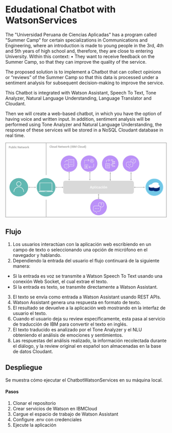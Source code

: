 # Edudational Chatbot with WatsonServices
The "Universidad Peruana de Ciencias Aplicadas" has a program called "Summer Camp" for certain specializations in Communications and Engineering, where an introduction is made to young people in the 3rd, 4th and 5th years of high school and, therefore, they are close to entering University. Within this context:
• They want to receive feedback on the Summer Camp, so that they can improve the quality of the service.

The proposed solution is to implement a Chatbot that can collect opinions or “reviews” of the Summer Camp so that this data is processed under a sentiment analysis for subsequent decision-making to improve the service.

This Chatbot is integrated with Watson Assistant, Speech To Text, Tone Analyzer, Natural Language Understanding, Language Translator and Cloudant.

Then we will create a web-based chatbot, in which you have the option of having voice and written input. In addition, sentiment analysis will be performed using Tone Analyzer and Natural Language Understanding, the response of these services will be stored in a NoSQL Cloudant database in real time.

![Arquitectura](/doc/images/arquitectura.jpg)

## Flujo
1.  Los usuarios interactúan con la aplicación web escribiendo en un campo de texto o seleccionando una opción de micrófono en el navegador y hablando. 
2.	Dependiendo la entrada del usuario el flujo continuará de la siguiente manera:
* Si la entrada es voz se transmite a Watson Speech To Text usando una conexión Web Socket, el cual extrae el texto.
* Si la entrada es texto, se transmite directamente a Watson Assistant.
3.	El texto se envía como entrada a Watson Assistant usando REST APIs.
4.	Watson Assistant genera una respuesta en formato de texto.
5.	El resultado se devuelve a la aplicación web mostrando en la interfaz de usuario el texto.
6.	Cuando el usuario deja su review específicamente, esta pasa al servicio de traducción de IBM para convertir el texto en inglés.
7.	El texto traducido es analizado por el Tone Analyzer y el NLU obteniendo el análisis de emociones y sentimientos. 
8.	Las respuestas del análisis realizado, la información recolectada durante el diálogo, y la review original en español son almacenadas en la base de datos Cloudant.

## Despliegue
Se muestra cómo ejecutar el ChatbotWatsonServices en su máquina local.
#### Pasos
1.  Clonar el repositorio
2.  Crear servicios de Watson en IBMCloud
3.  Cargue el espacio de trabajo de Watson Assistant
4.  Configure .env con credenciales
5.  Ejecute la aplicación

